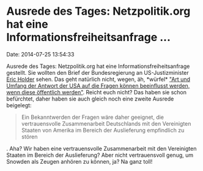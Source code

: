 Ausrede des Tages: Netzpolitik.org hat eine Informationsfreiheitsanfrage \...
=============================================================================

Date: 2014-07-25 13:54:33

Ausrede des Tages: Netzpolitik.org hat eine Informationsfreiheitsanfrage
gestellt. Sie wollten den Brief der Bundesregierung an US-Justizminister
[Eric Holder](http://blog.fefe.de/?ts=aebe157a) sehen. Das geht
natürlich nicht, wegen, äh, \*würfel\* [\"Art und Umfang der Antwort der
USA auf die Fragen können beeinflusst werden, wenn diese öffentlich
werden\"](https://netzpolitik.org/2014/informationsfreiheits-ablehnung-des-tages-antwort-der-usa-wird-beeinflusst-wenn-frage-oeffentlich-wird/).
Reicht euch nicht? Das haben sie schon befürchtet, daher haben sie auch
gleich noch eine zweite Ausrede beigelegt:

> Ein Bekanntwerden der Fragen wäre daher geeignet, die vertrauensvolle
> Zusammenarbeit Deutschlands mit den Vereinigten Staaten von Amerika im
> Bereich der Auslieferung empfindlich zu stören

. Aha? Wir haben eine vertrauensvolle Zusammenarbeit mit den Vereinigten
Staaten im Bereich der Auslieferung? Aber nicht vertrauensvoll genug, um
Snowden als Zeugen anhören zu können, ja? Na ganz toll!
